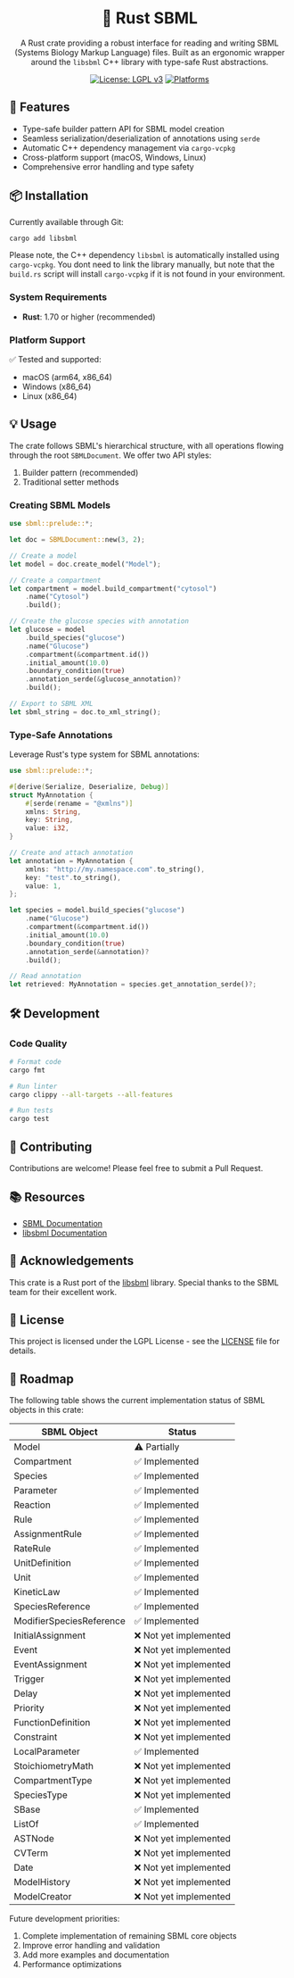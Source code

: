 <div align="center">

# 🧬 Rust SBML

A Rust crate providing a robust interface for reading and writing SBML (Systems Biology Markup Language) files.
Built as an ergonomic wrapper around the `libsbml` C++ library with type-safe Rust abstractions.

[![License: LGPL v3](https://img.shields.io/badge/License-LGPL%20v3-blue.svg)](LICENSE.txt)
[![Platforms](https://img.shields.io/badge/platforms-macOS%20%7C%20Windows%20%7C%20Linux-blue)]()

</div>

## 🚀 Features

- Type-safe builder pattern API for SBML model creation
- Seamless serialization/deserialization of annotations using `serde`
- Automatic C++ dependency management via `cargo-vcpkg`
- Cross-platform support (macOS, Windows, Linux)
- Comprehensive error handling and type safety

## 📦 Installation

Currently available through Git:

```bash
cargo add libsbml
```

Please note, the C++ dependency `libsbml` is automatically installed using `cargo-vcpkg`. You dont need to link the library manually, but note that the `build.rs` script will install `cargo-vcpkg` if it is not found in your environment.

### System Requirements

- **Rust**: 1.70 or higher (recommended)

### Platform Support

✅ Tested and supported:

- macOS (arm64, x86_64)
- Windows (x86_64)
- Linux (x86_64)

## 💡 Usage

The crate follows SBML's hierarchical structure, with all operations flowing through the root `SBMLDocument`. We offer two API styles:

1. Builder pattern (recommended)
2. Traditional setter methods

### Creating SBML Models

```rust
use sbml::prelude::*;

let doc = SBMLDocument::new(3, 2);

// Create a model
let model = doc.create_model("Model");

// Create a compartment
let compartment = model.build_compartment("cytosol")
    .name("Cytosol")
    .build();

// Create the glucose species with annotation
let glucose = model
    .build_species("glucose")
    .name("Glucose")
    .compartment(&compartment.id())
    .initial_amount(10.0)
    .boundary_condition(true)
    .annotation_serde(&glucose_annotation)?
    .build();

// Export to SBML XML
let sbml_string = doc.to_xml_string();
```

### Type-Safe Annotations

Leverage Rust's type system for SBML annotations:

```rust
use sbml::prelude::*;

#[derive(Serialize, Deserialize, Debug)]
struct MyAnnotation {
    #[serde(rename = "@xmlns")]
    xmlns: String,
    key: String,
    value: i32,
}

// Create and attach annotation
let annotation = MyAnnotation {
    xmlns: "http://my.namespace.com".to_string(),
    key: "test".to_string(),
    value: 1,
};

let species = model.build_species("glucose")
    .name("Glucose")
    .compartment(&compartment.id())
    .initial_amount(10.0)
    .boundary_condition(true)
    .annotation_serde(&annotation)?
    .build();

// Read annotation
let retrieved: MyAnnotation = species.get_annotation_serde()?;
```

## 🛠️ Development

### Code Quality

```bash
# Format code
cargo fmt

# Run linter
cargo clippy --all-targets --all-features

# Run tests
cargo test
```

## 🤝 Contributing

Contributions are welcome! Please feel free to submit a Pull Request.

## 📚 Resources

- [SBML Documentation](http://sbml.org/Documents/Specifications)
- [libsbml Documentation](http://sbml.org/Software/libSBML)

## 🙏 Acknowledgements

This crate is a Rust port of the [libsbml](https://github.com/sbmlteam/libsbml) library. Special thanks to the SBML team for their excellent work.

## 📄 License

This project is licensed under the LGPL License - see the [LICENSE](LICENSE.txt) file for details.

## 🚧 Roadmap

The following table shows the current implementation status of SBML objects in this crate:

| SBML Object              | Status                |
| ------------------------ | --------------------- |
| Model                    | ⚠️ Partially           |
| Compartment              | ✅ Implemented         |
| Species                  | ✅ Implemented         |
| Parameter                | ✅ Implemented         |
| Reaction                 | ✅ Implemented         |
| Rule                     | ✅ Implemented         |
| AssignmentRule           | ✅ Implemented         |
| RateRule                 | ✅ Implemented         |
| UnitDefinition           | ✅ Implemented         |
| Unit                     | ✅ Implemented         |
| KineticLaw               | ✅ Implemented         |
| SpeciesReference         | ✅ Implemented         |
| ModifierSpeciesReference | ✅ Implemented         |
| InitialAssignment        | ❌ Not yet implemented |
| Event                    | ❌ Not yet implemented |
| EventAssignment          | ❌ Not yet implemented |
| Trigger                  | ❌ Not yet implemented |
| Delay                    | ❌ Not yet implemented |
| Priority                 | ❌ Not yet implemented |
| FunctionDefinition       | ❌ Not yet implemented |
| Constraint               | ❌ Not yet implemented |
| LocalParameter           | ✅ Implemented         |
| StoichiometryMath        | ❌ Not yet implemented |
| CompartmentType          | ❌ Not yet implemented |
| SpeciesType              | ❌ Not yet implemented |
| SBase                    | ✅ Implemented         |
| ListOf                   | ✅ Implemented         |
| ASTNode                  | ❌ Not yet implemented |
| CVTerm                   | ❌ Not yet implemented |
| Date                     | ❌ Not yet implemented |
| ModelHistory             | ❌ Not yet implemented |
| ModelCreator             | ❌ Not yet implemented |

Future development priorities:

1. Complete implementation of remaining SBML core objects
2. Improve error handling and validation
3. Add more examples and documentation
4. Performance optimizations

